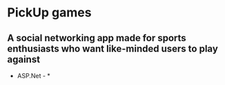 # PickUp games

## A social networking app made for sports enthusiasts who want like-minded users to play against
* ASP.Net -  *

